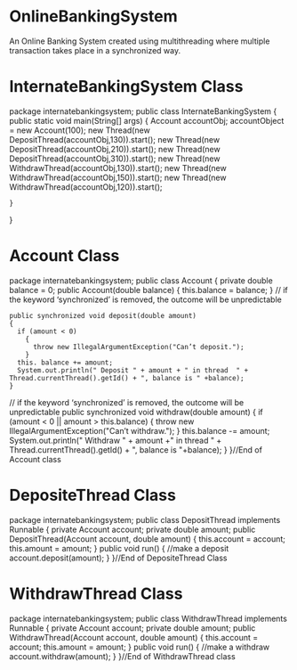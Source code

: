 OnlineBankingSystem
===================

An Online Banking System created using multithreading where multiple transaction takes place in a synchronized way.

InternateBankingSystem Class
============================
package internatebankingsystem;
public class InternateBankingSystem
 {
    public static void main(String[] args) 
    {
        Account accountObj; 
        accountObject = new Account(100);
           new Thread(new DepositThread(accountObj,130)).start();
           new Thread(new DepositThread(accountObj,210)).start();
           new Thread(new DepositThread(accountObj,310)).start();
           new Thread(new WithdrawThread(accountObj,130)).start();
           new Thread(new WithdrawThread(accountObj,150)).start();
           new Thread(new WithdrawThread(accountObj,120)).start();

    }
}


Account Class
==============
package internatebankingsystem;
public class Account 
{
    private double balance = 0;
    public Account(double balance)
      {
          this.balance = balance;
      }
// if the keyword ‘synchronized’ is removed, the outcome will be  unpredictable

    public synchronized void deposit(double amount) 
    {
      if (amount < 0) 
        {
          throw new IllegalArgumentException("Can’t deposit.");
        }
      this. balance += amount;
      System.out.println(" Deposit " + amount + " in thread  " + Thread.currentThread().getId() + ", balance is " +balance);
    }
// if the keyword ‘synchronized’ is removed, the outcome will be  unpredictable
    public synchronized void withdraw(double amount) 
    {
      if (amount < 0 || amount > this.balance) 
        {
           throw new IllegalArgumentException("Can’t withdraw.");
        }
          this.balance -= amount;
          System.out.println(" Withdraw  " + amount +" in thread " + Thread.currentThread().getId() + ", balance is "+balance);
    }
}//End of Account class


DepositeThread Class
====================
package internatebankingsystem;
public class DepositThread implements Runnable 
{
    private Account account;
    private double amount;
    public DepositThread(Account account, double amount) 
    {
        this.account = account;
        this.amount = amount;
    }
    public void run()
    {
    //make a deposit
         account.deposit(amount);
    }
}//End of DepositeThread Class

WithdrawThread Class
====================
package internatebankingsystem;
public class WithdrawThread implements Runnable 
{
    private Account account;
    private double amount;
    public WithdrawThread(Account account, double amount) 
      {
        this.account = account;
        this.amount = amount;
      }
    public void run() 
      {
      //make a withdraw 
        account.withdraw(amount);
      }
}//End of  WithdrawThread class



